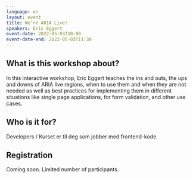 ```yaml
---
language: en
layout: event
title: We’re ARIA Live!
speakers: Eric Eggert
event-date: 2022-05-03T10:00
event-date-end: 2022-05-03T11:30
---
```


## What is this workshop about?
In this interactive workshop, Eric Eggert teaches the ins and outs, the ups and downs of ARIA live regions, when to use them and when they are not needed as well as best practices for implementing them in different situations like single page applications, for form validation, and other use cases.

## Who is it for?
Developers / Kurset er til deg som jobber med frontend-kode.

## Registration
Coming soon. Limited number of participants.
